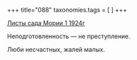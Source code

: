 +++
title="088"
taxonomies.tags = [
]
+++


[Листы сада Мории 1 1924г](/agni/1924)




Неподготовленность — не преступление.   



Люби несчастных, жалей малых.   


